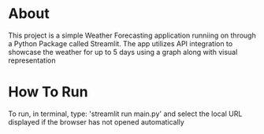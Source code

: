 # About
This project is a simple Weather Forecasting application runniing on through a Python Package called Streamlit.
The app utilizes API integration to showcase the weather for up to 5 days using a graph along with visual representation  
# How To Run
To run, in terminal, type: 'streamlit run main.py' and select the local URL displayed if the browser has not opened automatically


